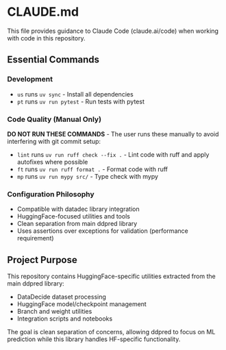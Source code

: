 # CLAUDE.md

This file provides guidance to Claude Code (claude.ai/code) when working with code in this repository.

## Essential Commands

### Development
- `us` runs `uv sync` - Install all dependencies
- `pt` runs `uv run pytest` - Run tests with pytest

### Code Quality (Manual Only)
**DO NOT RUN THESE COMMANDS** - The user runs these manually to avoid interfering with git commit setup:
- `lint` runs `uv run ruff check --fix .` - Lint code with ruff and apply autofixes where possible
- `ft` runs `uv run ruff format .` - Format code with ruff  
- `mp` runs `uv run mypy src/` - Type check with mypy

### Configuration Philosophy
- Compatible with datadec library integration
- HuggingFace-focused utilities and tools
- Clean separation from main ddpred library
- Uses assertions over exceptions for validation (performance requirement)

## Project Purpose

This repository contains HuggingFace-specific utilities extracted from the main ddpred library:
- DataDecide dataset processing
- HuggingFace model/checkpoint management
- Branch and weight utilities
- Integration scripts and notebooks

The goal is clean separation of concerns, allowing ddpred to focus on ML prediction while this library handles HF-specific functionality.